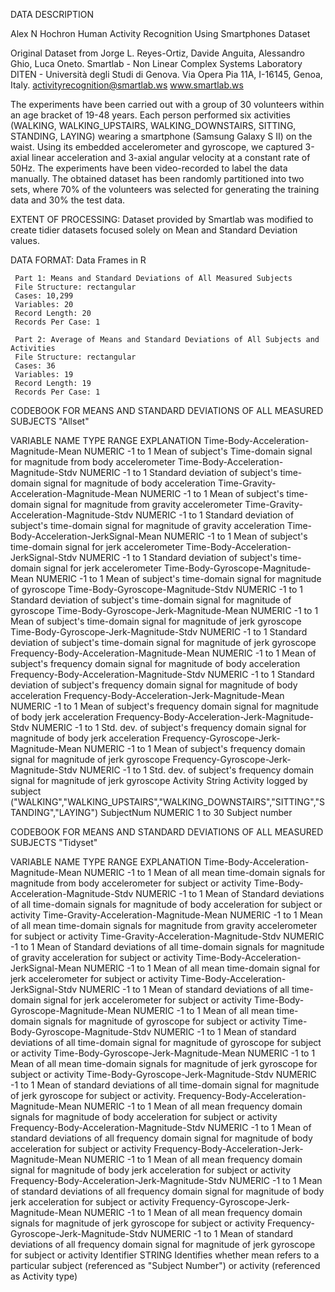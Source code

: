 DATA DESCRIPTION

Alex N Hochron
     Human Activity Recognition Using Smartphones Dataset
     
Original Dataset from
Jorge L. Reyes-Ortiz, Davide Anguita, Alessandro Ghio, Luca Oneto.
Smartlab - Non Linear Complex Systems Laboratory
DITEN - Università degli Studi di Genova.
Via Opera Pia 11A, I-16145, Genoa, Italy.
activityrecognition@smartlab.ws
www.smartlab.ws

The experiments have been carried out with a group of 30 volunteers within an age bracket of 19-48 years. Each person performed six activities (WALKING, WALKING_UPSTAIRS, WALKING_DOWNSTAIRS, SITTING, STANDING, LAYING) wearing a smartphone (Samsung Galaxy S II) on the waist. Using its embedded accelerometer and gyroscope, we captured 3-axial linear acceleration and 3-axial angular velocity at a constant rate of 50Hz. The experiments have been video-recorded to label the data manually. The obtained dataset has been randomly partitioned into two sets, where 70% of the volunteers was selected for generating the training data and 30% the test data. 

EXTENT OF PROCESSING:  Dataset provided by Smartlab was modified to create tidier
datasets focused solely on Mean and Standard Deviation values.

DATA FORMAT:  Data Frames in R
                                                                                
     Part 1: Means and Standard Deviations of All Measured Subjects                  
     File Structure: rectangular                     
     Cases: 10,299
     Variables: 20
     Record Length: 20
     Records Per Case: 1
     
     Part 2: Average of Means and Standard Deviations of All Subjects and Activities 
     File Structure: rectangular                     
     Cases: 36
     Variables: 19
     Record Length: 19
     Records Per Case: 1
     
CODEBOOK FOR MEANS AND STANDARD DEVIATIONS OF ALL MEASURED SUBJECTS
 "Allset"
 
 VARIABLE NAME                                    TYPE      RANGE     EXPLANATION
Time-Body-Acceleration-Magnitude-Mean           NUMERIC     -1 to 1   Mean of           subject's Time-domain signal for magnitude from body accelerometer 
Time-Body-Acceleration-Magnitude-Stdv           NUMERIC     -1 to 1   Standard          deviation  of subject's time-domain signal for magnitude of body acceleration
Time-Gravity-Acceleration-Magnitude-Mean        NUMERIC     -1 to 1   Mean of           subject's time-domain signal for magnitude from gravity accelerometer
Time-Gravity-Acceleration-Magnitude-Stdv        NUMERIC     -1 to 1   Standard          deviation of subject's time-domain signal for magnitude of gravity acceleration
Time-Body-Acceleration-JerkSignal-Mean          NUMERIC     -1 to 1   Mean of
   subject's time-domain signal for jerk accelerometer
Time-Body-Acceleration-JerkSignal-Stdv          NUMERIC     -1 to 1   Standard deviation of subject's time-domain signal for jerk accelerometer
Time-Body-Gyroscope-Magnitude-Mean              NUMERIC     -1 to 1   Mean of
   subject's time-domain signal for magnitude of gyroscope
Time-Body-Gyroscope-Magnitude-Stdv              NUMERIC     -1 to 1   Standard          deviation of subject's time-domain signal for magnitude of gyroscope
Time-Body-Gyroscope-Jerk-Magnitude-Mean         NUMERIC     -1 to 1   Mean of
   subject's time-domain signal for magnitude of jerk gyroscope
Time-Body-Gyroscope-Jerk-Magnitude-Stdv         NUMERIC     -1 to 1   Standard          deviation of subject's time-domain signal for magnitude of jerk gyroscope
Frequency-Body-Acceleration-Magnitude-Mean      NUMERIC     -1 to 1   Mean of
   subject's frequency domain signal for magnitude of body acceleration 
Frequency-Body-Acceleration-Magnitude-Stdv      NUMERIC     -1 to 1   Standard          deviation  of subject's frequency domain signal for magnitude of body acceleration
Frequency-Body-Acceleration-Jerk-Magnitude-Mean NUMERIC     -1 to 1   Mean of
   subject's frequency domain signal for magnitude of body jerk acceleration
Frequency-Body-Acceleration-Jerk-Magnitude-Stdv NUMERIC     -1 to 1   Std. dev. of
   subject's frequency domain signal for magnitude of body jerk acceleration
Frequency-Gyroscope-Jerk-Magnitude-Mean         NUMERIC     -1 to 1   Mean of
   subject's frequency domain signal for magnitude of jerk gyroscope
Frequency-Gyroscope-Jerk-Magnitude-Stdv         NUMERIC     -1 to 1   Std. dev. of
   subject's frequency domain signal for magnitude of jerk gyroscope
Activity                                        String                Activity logged    by subject ("WALKING","WALKING_UPSTAIRS","WALKING_DOWNSTAIRS","SITTING","STANDING","LAYING") 
SubjectNum                                      NUMERIC     1 to 30   Subject number

CODEBOOK FOR MEANS AND STANDARD DEVIATIONS OF ALL MEASURED SUBJECTS
 "Tidyset"
 
 VARIABLE NAME                                    TYPE      RANGE     EXPLANATION
Time-Body-Acceleration-Magnitude-Mean           NUMERIC     -1 to 1   Mean of             all mean time-domain signals for magnitude from body accelerometer for subject       or activity 
Time-Body-Acceleration-Magnitude-Stdv           NUMERIC     -1 to 1   Mean of             Standard deviations of all time-domain signals for magnitude of body
     acceleration for subject or activity
Time-Gravity-Acceleration-Magnitude-Mean        NUMERIC     -1 to 1   Mean of             all mean time-domain signals for magnitude from gravity accelerometer for            subject or activity
Time-Gravity-Acceleration-Magnitude-Stdv        NUMERIC     -1 to 1   Mean of 
     Standard deviations of all time-domain signals for magnitude of gravity              acceleration for subject or activity
Time-Body-Acceleration-JerkSignal-Mean          NUMERIC     -1 to 1   Mean of
     all mean time-domain signal for jerk accelerometer for subject or activity
Time-Body-Acceleration-JerkSignal-Stdv          NUMERIC     -1 to 1   Mean of             standard deviations of all time-domain signal for jerk accelerometer for subject      or activity
Time-Body-Gyroscope-Magnitude-Mean              NUMERIC     -1 to 1   Mean of all         mean time-domain signals for magnitude of gyroscope for subject or activity
Time-Body-Gyroscope-Magnitude-Stdv              NUMERIC     -1 to 1   Mean of             standard deviations of all time-domain signal for magnitude of gyroscope for         subject or activity
Time-Body-Gyroscope-Jerk-Magnitude-Mean         NUMERIC     -1 to 1   Mean of all         mean time-domain signals for magnitude of jerk gyroscope for subject or activity
Time-Body-Gyroscope-Jerk-Magnitude-Stdv         NUMERIC     -1 to 1   Mean of             standard deviations of all time-domain signal for magnitude of jerk gyroscope        for subject or activity.
Frequency-Body-Acceleration-Magnitude-Mean      NUMERIC     -1 to 1   Mean of
     all mean frequency domain signals for magnitude of body acceleration for subject      or activity 
Frequency-Body-Acceleration-Magnitude-Stdv      NUMERIC     -1 to 1   Mean of             standard deviations of all frequency domain signal for magnitude of body             acceleration for subject or activity
Frequency-Body-Acceleration-Jerk-Magnitude-Mean NUMERIC     -1 to 1   Mean of
     all mean frequency domain signal for magnitude of body jerk acceleration for         subject or activity
Frequency-Body-Acceleration-Jerk-Magnitude-Stdv NUMERIC     -1 to 1   Mean of 
     standard deviations of all frequency domain signal for magnitude of body jerk        acceleration for subject or activity
Frequency-Gyroscope-Jerk-Magnitude-Mean         NUMERIC     -1 to 1   Mean of
     all mean frequency domain signals for magnitude of jerk gyroscope for subject or      activity
Frequency-Gyroscope-Jerk-Magnitude-Stdv         NUMERIC     -1 to 1   Mean of             standard deviations of all frequency domain signal for magnitude of jerk             gyroscope for subject or activity
Identifier                                      STRING                Identifies          whether mean refers to a particular subject (referenced as "Subject Number") or      activity (referenced as Activity type)